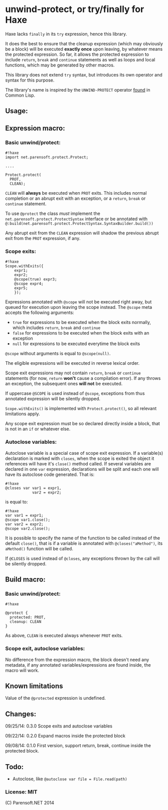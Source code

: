 # unwind-protect, or try/finally for Haxe

Haxe lacks ```finally``` in its ```try``` expression, hence this library.

It does the best to ensure that the cleanup expression (which may obviously be
a block) will be executed **exactly once** upon leaving, by whatever means
the protected expression. So far, it allows the protected expression to include
```return```, ```break``` and ```continue``` statements as well as loops and
local functions, which may be generated by other macros.

This library does not extend ```try``` syntax, but
introduces its own operator and syntax
for this purpose.

The library's name is inspired by the 
```UNWIND-PROTECT``` operator
[found](http://www.lispworks.com/documentation/lw50/CLHS/Body/s_unwind.htm#unwind-protect) in Common Lisp.


## Usage:

## Expression macro:

### Basic unwind/protect:

```
#!haxe
import net.parensoft.protect.Protect;

....

Protect.protect(
  PROT,
  CLEAN);
```

```CLEAN``` will **always** be executed when ```PROT``` exits. This includes normal completion or
an abrupt exit with an exception, or a ```return```, ```break``` or ```continue``` statement.

To use ```@protect``` the class _must_ implement the ```net.parensoft.protect.ProtectSyntax```
interface or be annotated with ```@:build(net.parensoft.protect.ProtectSyntax.SyntaxBuilder.build())```

Any abrupt exit from the ```CLEAN``` expression will shadow the previous abrupt exit from the ```PROT```
expression, if any.



### Scope exits:

```
#!haxe
Scope.withExits({
    expr1;
    expr2;
    @scope(true) expr3;
    @scope expr4;
    expr5;
    });
```

Expressions annotated with ```@scope``` will not be executed right away, but queued for execution
upon leaving the scope instead. The ```@scope``` meta accepts the following arguments:

* ```true``` for expressions to be executed when the block exits normally, which includes ```return```,
  ```break``` and ```continue```
* ```false``` for expressions to be executed when the block exits with an exception
* ```null``` for expressions to be executed everytime the block exits

```@scope``` without arguments is equal to ```@scope(null)```.

The eligible expressions will be executed in reverse lexical order.

Scope exit expressions may not contain ```return```, ```break``` or ```continue``` statements
(for now, ```return``` **won't** cause a compilation error). If any throws an exception, the subsequent
ones **will not** be executed.

If uppercase ```@SCOPE``` is used instead of ```@scope```, exceptions from thus annotated expression
will be silently dropped.

```Scope.withExits()``` is implemented with ```Protect.protect()```, so all relevant limitations apply.

Any scope exit expression must be so declared directly inside a block, that is not in an ```if``` or whatever
else.

### Autoclose variables:

Autoclose variable is a special case of scope exit expression. If a variable(s) declaration is marked with
```closes```, when the scope is exited the object it references will have it's ```close()``` method
called. If several variables are declared in one ```var``` expression, declarations will be split and each
one will have its autoclose code generated. That is:
```
#!haxe
@closes var var1 = expr1,
            var2 = expr2;
```
is equal to:
```
#!haxe
var var1 = expr1;
@scope var1.close();
var var2 = expr2;
@scope var2.close();
```

It is possible to specify the name of the function to be called instead of the default ```close()```, that is
if a variable is annotated with ```@closes("aMethod")```, its ```aMethod()``` function will be called.

If ```@CLOSES``` is used instead of ```@closes```, any exceptions thrown by the call will be silently dropped.

## Build macro:

### Basic unwind/protect:

```
#!haxe

@protect {
  protected: PROT,
  cleanup: CLEAN
}

```
As above, ```CLEAN``` is executed always whenever ```PROT``` exits.

### Scope exit, autoclose variables:

No difference from the expression macro, the block doesn't need any metadata, if any annotated 
variables/expressions are found inside, the macro will work.

## Known limitations

Value of the ```@protected``` expression is undefined.

## Changes:

09/25/14: 0.3.0 Scope exits and autoclose variables

09/22/14: 0.2.0 Expand macros inside the protected block

09/08/14: 0.1.0 First version, support return, break, continue
inside the protected block.

## Todo:

* Autoclose, like ```@autoclose var file = File.read(path)```

### License: MIT

(C) Parensoft.NET 2014
